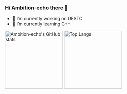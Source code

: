 ### Hi Ambition-echo there 👋

- 🔭 I’m currently working on UESTC
- 🌱 I’m currently learning C++


<img src="https://github-readme-stats.vercel.app/api?username=ambition-echo&count_private=true&theme=calm&show_icons=true" alt="Ambition-echo's GitHub stats" height="185px" /> <img src="https://github-readme-stats.vercel.app/api/top-langs/?username=ambition-echo&layout=compact&langs_count=8&theme=calm" alt="Top Langs" height="185px" />
